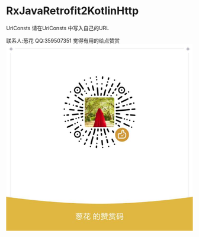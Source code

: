 # RxJavaRetrofit2KotlinHttp





UriConsts  请在UriConsts 中写入自己的URL

联系人:葱花
QQ:359507351
觉得有用的给点赞赏
![](./img/01.jpg '描述')
